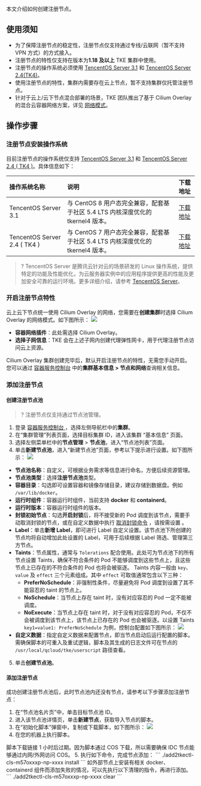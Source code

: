 本文介绍如何创建注册节点。

## 使用须知
- 为了保障注册节点的稳定性，注册节点仅支持通过专线/云联网（暂不支持 VPN 方式）的方式接入。
- 注册节点的特性仅支持在版本为**1.18 及以上** TKE 集群中使用。
- 注册节点的操作系统必须使用 [TencentOS Server 3.1](https://cloud.tencent.com/document/product/213/38027) 和 [TencentOS Server 2.4(TK4)](https://cloud.tencent.com/document/product/213/38027)。
- 使用注册节点的特性，集群内需要存在云上节点，暂不支持集群仅托管注册节点。
- 针对于云上/云下节点混合部署的场景，TKE 团队推出了基于 Cilium Overlay 的混合云容器网络方案，详见 [网络模式](https://cloud.tencent.com/document/product/457/79748)。

## 操作步骤
 

### 注册节点安装操作系统
目前注册节点的操作系统仅支持 [TencentOS Server 3.1](https://cloud.tencent.com/document/product/213/38027) 和 [TencentOS Server 2.4 ( TK4 )](https://cloud.tencent.com/document/product/213/38027)。具体信息如下：

| **操作系统名称** | **说明** | **下载地址** |
| :---- | :---- | :---- |
| TencentOS Server 3.1     | 与 CentOS 8 用户态完全兼容，配套基于社区 5.4 LTS 内核深度优化的 tkernel4 版本。| [下载地址](http://mirrors.tencent.com/tlinux/3.1/iso/x86_64/) |
| TencentOS Server 2.4 ( TK4 ) |与 CentOS 7 用户态完全兼容，配套基于社区 5.4 LTS 内核深度优化的 tkernel4 版本。| [下载地址](http://mirrors.tencent.com/tlinux/2.4/iso/) |

>? TencentOS Server 是腾讯云针对云的场景研发的 Linux 操作系统，提供特定的功能及性能优化，为云服务器实例中的应用程序提供更高的性能及更加安全可靠的运行环境。更多详细介绍，请参考 [TencentOS Server](https://cloud.tencent.com/document/product/1397/72777)。

### 开启注册节点特性
  
云上云下节点统一使用 Cilium Overlay 的网络，您需要在**创建集群**时选择 Cilium Overlay 的网络模式。如下图所示：
![](https://qcloudimg.tencent-cloud.cn/raw/accb5d00dc656b7c8bec75b997623167.png)
- **容器网络插件**：此处需选择 Cilium Overlay。
- **选择子网信息**：TKE 会在上述子网内创建代理弹性网卡，用于代理注册节点访问云上资源。

Cilium Overlay 集群创建完毕后，默认开启注册节点的特性，无需您手动开启。您可以通过 [容器服务控制台](https://console.cloud.tencent.com/tke2) 中的**集群基本信息 > 节点和网络**查询相关信息。
 
 

### 添加注册节点
#### 创建注册节点池
>? 注册节点仅支持通过节点池管理。

1.  登录 [容器服务控制台 ](https://console.cloud.tencent.com/tke2) ，选择左侧导航栏中的**集群**。
2.  在“集群管理”列表页面，选择目标集群 ID，进入该集群 “基本信息” 页面。
3.  选择左侧菜单栏中的**节点管理** > **节点池**，进入“节点池列表”页面。
4.  单击**新建节点池**，进入“新建节点池”页面，参考以下提示进行设置。如下图所示：
![](https://qcloudimg.tencent-cloud.cn/raw/20bccc012a34c9ca53077ea597e61288.png)
   -   **节点池名称**：自定义，可根据业务需求等信息进行命名，方便后续资源管理。
   -   **节点池类型**：选择**注册节点池**类型。
   -   **容器目录**：勾选即可设置容器和镜像存储目录，建议存储到数据盘。例如 `/var/lib/docker`。
   -   **运行时组件**：容器运行时组件，当前支持 **docker** 和 **containerd**。
   -   **运行时版本**：容器运行时组件的版本。
   -   **封锁初始节点**：勾选**开启封锁**后，将不接受新的 Pod 调度到该节点，需要手动取消封锁的节点，或在自定义数据中执行 [取消封锁命令](https://cloud.tencent.com/document/product/457/18824) ，请按需设置 。
   -   **Label**：单击**新增 Label**，即可进行 Label 自定义设置。该节点池下所创建的节点均将自动增加此处设置的 Label，可用于后续根据 Label 筛选、管理第三方节点。
   -   **Taints**：节点属性，通常与 `Tolerations` 配合使用。此处可为节点池下的所有节点设置 Taints，确保不符合条件的 Pod 不能够调度到这些节点上，且这些节点上已存在的不符合条件的 Pod 也将会被驱逐。
     Taints 内容一般由 `key`、`value` 及 `effect` 三个元素组成。其中 `effect` 可取值通常包含以下三种：
       -   **PreferNoSchedule**：非强制性条件，尽量避免将 Pod 调度到设置了其不能容忍的 taint 的节点上。
       -   **NoSchedule**：当节点上存在 taint 时，没有对应容忍的 Pod 一定不能被调度。
       -   **NoExecute**：当节点上存在 taint 时，对于没有对应容忍的 Pod，不仅不会被调度到该节点上，该节点上已存在的 Pod 也会被驱逐。以设置 Taints `key1=value1: PreferNoSchedule` 为例，控制台配置如下图所示：
![](https://main.qcloudimg.com/raw/e554317ef5c178297d34eef3f9a7bfa7.png )
   -   **自定义数据**：指定自定义数据来配置节点，即当节点启动后运行配置的脚本。需确保脚本的可重入及重试逻辑，脚本及其生成的日志文件可在节点的 `/usr/local/qcloud/tke/userscript` 路径查看。
5.  单击**创建节点池**。

#### 添加注册节点
成功创建注册节点池后，此时节点池内还没有节点，请参考以下步骤添加注册节点：
1.  在“节点池名片页”中，单击目标节点池 ID。
2.  进入该节点池详情页，单击**新建节点**，获取导入节点的脚本。
3.  在“初始化脚本”弹窗中，复制或下载脚本，如下图所示：
![](https://main.qcloudimg.com/raw/d3606f2234e48101b20599c07be21570.png )
4.  在您的机器上执行脚本。
   <dx-alert infotype="notice" title="">
   脚本下载链接 1 小时后过期。因为脚本通过 COS 下载，所以需要确保 IDC 节点能够通过内网/外网访问 COS。
   </dx-alert>
5.  执行如下命令，完成节点添加：
```
./add2tkectl-cls-m57oxxxp-np-xxxx install
```
<dx-alert infotype="explain" title="">
如外部节点上安装有相关 docker、containerd 组件而添加失败的情况，可以先执行以下清理的指令，再进行添加。
```
./add2tkectl-cls-m57oxxxp-np-xxxx clear
```
</dx-alert>
